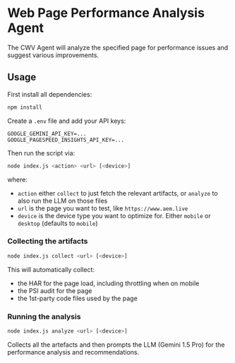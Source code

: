 # Web Page Performance Analysis Agent

The CWV Agent will analyze the specified page for performance issues and suggest various improvements.

## Usage

First install all dependencies:
```sh
npm install
```

Create a `.env` file and add your API keys:
```
GOOGLE_GEMINI_API_KEY=...
GOOGLE_PAGESPEED_INSIGHTS_API_KEY=...
```

Then run the script via:
```sh
node index.js <action> <url> [<device>]
```

where:
- `action` either `collect` to just fetch the relevant artifacts, or `analyze` to also run the LLM on those files
- `url` is the page you want to test, like `https://www.aem.live`
- `device` is the device type you want to optimize for. Either `mobile` or `desktop` (defaults to `mobile`)

### Collecting the artifacts

```sh
node index.js collect <url> [<device>]
```

This will automatically collect:
- the HAR for the page load, including throttling when on mobile
- the PSI audit for the page
- the 1st-party code files used by the page

### Running the analysis

```sh
node index.js analyze <url> [<device>]
```

Collects all the artefacts and then prompts the LLM (Gemini 1.5 Pro) for the performance analysis
and recommendations.
